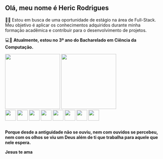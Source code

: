 ## Olá, meu nome é Heric Rodrigues

🚀🚀  Estou em busca de uma oportunidade de estágio na área de Full-Stack. Meu objetivo é aplicar os conhecimentos adquiridos durante minha formação acadêmica e contribuir para o desenvolvimento de projetos.


💻📓  **Atualmente, estou no 3º ano do Bacharelado em Ciência da Computação.**


<div> 
  <img height="180em" src="https://github-readme-stats.vercel.app/api?username=HericRodrigues&show_icons=true&theme=merko" />
  <img height="180em" src="https://github-readme-stats.vercel.app/api/top-langs/?username=HericRodrigues&layout=compact&langs_count=16&theme=merko" />
</div>
  
<div>
  <img align="center" height="35" widht="45" src="https://cdn.jsdelivr.net/gh/devicons/devicon@latest/icons/java/java-original.svg" />
  <img align="center" height="35" widht="45" src="https://cdn.jsdelivr.net/gh/devicons/devicon@latest/icons/python/python-original.svg" />
  <img align="center" height="35" widht="45" src="https://cdn.jsdelivr.net/gh/devicons/devicon@latest/icons/javascript/javascript-original.svg" />
  <img align="center" height="35" widht="45" src="https://cdn.jsdelivr.net/gh/devicons/devicon@latest/icons/c/c-original.svg" />
  <img align="center" height="35" widht="45" src="https://cdn.jsdelivr.net/gh/devicons/devicon@latest/icons/csharp/csharp-original.svg" />
  <img align="center" height="35" widht="45" src="https://cdn.jsdelivr.net/gh/devicons/devicon@latest/icons/mysql/mysql-original.svg" /> 
             
  <img align="center" height="35" widht="45"  src="https://cdn.jsdelivr.net/gh/devicons/devicon@latest/icons/css3/css3-original.svg" />
  <img align="center" height="35" widht="45"  src="https://cdn.jsdelivr.net/gh/devicons/devicon@latest/icons/html5/html5-original.svg" />
  
</div>

##
**Porque desde a antiguidade não se ouviu, nem com ouvidos se percebeu, nem com os olhos se viu um Deus além de ti que trabalha para aquele que nele espera.**


**Jesus te ama**
